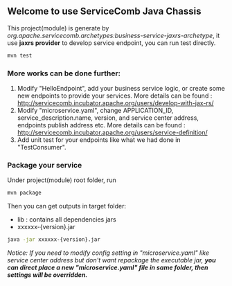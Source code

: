 ## Welcome to use ServiceComb Java Chassis
This project(module) is generate by *org.apache.servicecomb.archetypes:business-service-jaxrs-archetype*, it use **jaxrs provider** to develop service endpoint, you can run test directly.  
```bash
mvn test
```

### More works can be done further:
1. Modify "HelloEndpoint", add your business service logic, or create some new endpoints to provide your services. More details can be found : http://servicecomb.incubator.apache.org/users/develop-with-jax-rs/
2. Modify "microservice.yaml", change APPLICATION_ID, service_description.name, version, and service center address, endpoints publish address etc. More details can be found : http://servicecomb.incubator.apache.org/users/service-definition/
3. Add unit test for your endpoints like what we had done in "TestConsumer".

### Package your service
Under project(module) root folder, run 
```bash
mvn package
```
Then you can get outputs in target folder:   
- lib : contains all dependencies jars   
- xxxxxx-{version}.jar   
```bash
java -jar xxxxxx-{version}.jar
```
*Notice: If you need to modify config setting in "microservice.yaml" like service center address but don't want repackage the executable jar, **you can direct place a new "microservice.yaml" file in same folder, then settings will be overridden.***